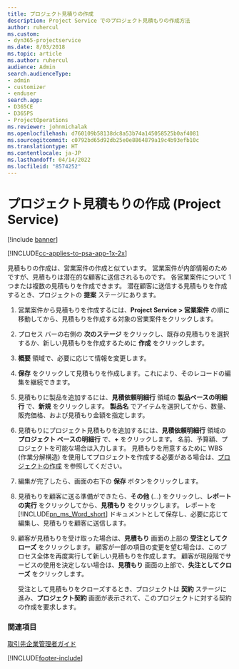 ```yaml
---
title: プロジェクト見積りの作成
description: Project Service でのプロジェクト見積もりの作成方法
author: ruhercul
ms.custom:
- dyn365-projectservice
ms.date: 8/03/2018
ms.topic: article
ms.author: ruhercul
audience: Admin
search.audienceType:
- admin
- customizer
- enduser
search.app:
- D365CE
- D365PS
- ProjectOperations
ms.reviewer: johnmichalak
ms.openlocfilehash: d760109b58138dc8a53b74a145058525b0af4081
ms.sourcegitcommit: c0792bd65d92db25e0e8864879a19c4b93efb10c
ms.translationtype: HT
ms.contentlocale: ja-JP
ms.lasthandoff: 04/14/2022
ms.locfileid: "8574252"
---
```

# <a name="create-a-project-quote-project-service"></a>プロジェクト見積もりの作成 (Project Service)

[!include [banner](../includes/psa-now-project-operations.md)]

[!INCLUDE[cc-applies-to-psa-app-1x-2x](../includes/cc-applies-to-psa-app-1x-2x.md)]

見積もりの作成は、営業案件の作成と似ています。 営業案件が内部情報のためですが、見積もりは潜在的な顧客に送信されるものです。 各営業案件について 1 つまたは複数の見積もりを作成できます。 潜在顧客に送信する見積もりを作成するとき、プロジェクトの **提案** ステージにあります。  
  
1. 営業案件から見積もりを作成するには、**Project Service > 営業案件** の順に移動してから、見積もりを作成する対象の営業案件をクリックします。  
  
2. プロセス バーの右側の **次のステージ** をクリックし、既存の見積もりを選択するか、新しい見積もりを作成するために **作成** をクリックします。  
  
3. **概要** 領域で、必要に応じて情報を変更します。  
  
4. **保存** をクリックして見積もりを作成します。これにより、そのレコードの編集を継続できます。  
  
5. 見積もりに製品を追加するには、**見積依頼明細行** 領域の **製品ベースの明細行** で、**新規** をクリックします。 **製品名** でアイテムを選択してから、数量、販売価格、および見積もり金額を指定します。  
  
6. 見積もりにプロジェクト見積もりを追加するには、**見積依頼明細行** 領域の **プロジェクト ベースの明細行** で、**+** をクリックします。 名前、予算額、プロジェクトを可能な場合は入力します。 見積もりを用意するために WBS (作業分解構造) を使用してプロジェクトを作成する必要がある場合は、[プロジェクトの作成](../psa/create-project.md) を参照してください。  
  
7. 編集が完了したら、画面の右下の **保存** ボタンをクリックします。  
  
8. 見積もりを顧客に送る準備ができたら、**その他** (…) をクリックし、**レポートの実行** をクリックしてから、**見積もり** をクリックします。 レポートを [!INCLUDE[pn_ms_Word_short](../includes/pn-ms-word-short.md)] ドキュメントとして保存し、必要に応じて編集し、見積もりを顧客に送信します。  
  
9. 顧客が見積もりを受け取った場合は、**見積もり** 画面の上部の **受注としてクローズ** をクリックします。 顧客が一部の項目の変更を望む場合は、このプロセス全体を再度実行して新しい見積もりを作成します。 顧客が現段階でサービスの使用を決定しない場合は、**見積もり** 画面の上部で、**失注としてクローズ** をクリックします。  
  
   受注として見積もりをクローズするとき、プロジェクトは **契約** ステージに進み、**プロジェクト契約** 画面が表示されて、このプロジェクトに対する契約の作成を要求します。  
  
### <a name="see-also"></a>関連項目  
 [取引先企業管理者ガイド](../psa/account-manager-guide.md)


[!INCLUDE[footer-include](../includes/footer-banner.md)]
